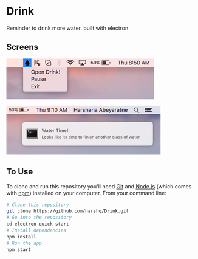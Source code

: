# Drink
Reminder to drink more water. built with electron

## Screens

![alt text](screens/screen_1.png "Screenshots")

![alt text](screens/screen_2.png "Screenshots")

## To Use

To clone and run this repository you'll need [Git](https://git-scm.com) and [Node.js](https://nodejs.org/en/download/) (which comes with [npm](http://npmjs.com)) installed on your computer. From your command line:

```bash
# Clone this repository
git clone https://github.com/harshq/Drink.git
# Go into the repository
cd electron-quick-start
# Install dependencies
npm install
# Run the app
npm start
```

